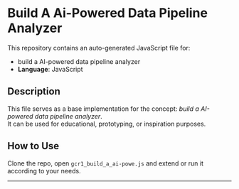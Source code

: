 # Build A Ai-Powered Data Pipeline Analyzer

This repository contains an auto-generated JavaScript file for:

- build a AI-powered data pipeline analyzer
- **Language**: JavaScript

## Description

This file serves as a base implementation for the concept: *build a AI-powered data pipeline analyzer*.  
It can be used for educational, prototyping, or inspiration purposes.

## How to Use

Clone the repo, open `gcr1_build_a_ai-powe.js` and extend or run it according to your needs.

---


